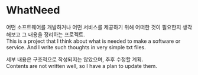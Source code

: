 # WhatNeed
어떤 소프트웨어를 개발하거나 어떤 서비스를 제공하기 위해 어떠한 것이 필요한지 생각해보고 그 내용을 정리하는 프로젝트.   
This is a project that I think about what is needed to make a software or service. And I write such thoughts in very simple txt files.

세부 내용은 구조적으로 작성되지는 않았으며, 추후 수정할 계획.   
Contents are not written well, so I have a plan to update them.
